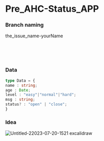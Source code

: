 # Pre_AHC-Status_APP

### Branch naming

the_issue_name-yourName

<br /><br /><br />
### Data
```ts
type Data = {
name : string;
age : Date;
level : "easy"|"normal"|"hard";
msg : string;
status? : "open" | "close";
}
```
### Idea

![Untitled-22023-07-20-1521 excalidraw](https://github.com/DevAbdoTolba/Pre_AHC-Status_APP/assets/100101090/8950f2df-3f48-491e-97d7-cd0f65c45fc0)
